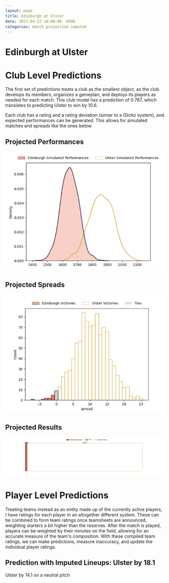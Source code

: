 ```yaml
---  
layout: page  
title: Edinburgh at Ulster  
date: 2023-04-22 18:00:00 -0500  
categories: match projection imputed  
---
```

# Edinburgh at Ulster

# Club Level Predictions


The first set of predictions treats a club as the smallest object, as the club develops its members, organizes a gameplan, and deploys its players as needed for each match. This club model has a prediction of 0.767, which translates to predicting Ulster to win by 10.6.

Each club has a rating and a rating deviation (simiar to a Glicko system), and expected performances can be generated. This allows for simulated matches and spreads like the ones below.
## Projected Performances


![Projected Performances](plots/performances_2023-04-22-Ulster-Edinburgh.png)
## Projected Spreads


![Projected Spreads](plots/spreads_2023-04-22-Ulster-Edinburgh.png)
## Projected Results


![Projected Results](plots/resultbar_2023-04-22-Ulster-Edinburgh.png)
# Player Level Predictions


Treating teams instead as an entity made up of the currently active players, I have ratings for each player in an altogether different system. These can be combined to form team ratings once teamsheets are announced, weighting starters a bit higher than the reserves. After the match is played, players can be weighted by their minutes on the field, allowing for an accurate measure of the team's composition. With these compiled team ratings, we can make predictions, measure inaccuracy, and update the individual player ratings.
## Prediction with Imputed Lineups: Ulster by 18.1


Ulster by 14.1 on a neutral pitch

